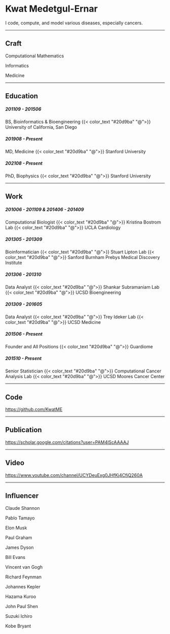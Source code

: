# Kwat Medetgul-Ernar

I code, compute, and model various diseases, especially cancers.

---

## Craft

Computational Mathematics

Informatics

Medicine

---

## Education

##### 201109 - 201506

BS, Bioinformatics & Bioengineering
{{< color_text "#20d9ba" "@">}} University of California, San Diego

##### 201908 - Present

MD, Medicine
{{< color_text "#20d9ba" "@">}} Stanford University

##### 202108 - Present

PhD, Biophysics
{{< color_text "#20d9ba" "@">}} Stanford University

---

## Work

##### 201006 - 201109 & 201406 - 201409

Computational Biologist {{< color_text "#20d9ba" "@">}} Kristina Bostrom Lab
{{< color_text "#20d9ba" "@">}} UCLA Cardiology

##### 201305 - 201309

Bioinformatician {{< color_text "#20d9ba" "@">}} Stuart Lipton Lab
{{< color_text "#20d9ba" "@">}} Sanford Burnham Prebys Medical Discovery Institute

##### 201306 - 201310

Data Analyst {{< color_text "#20d9ba" "@">}} Shankar Subramaniam Lab
{{< color_text "#20d9ba" "@">}} UCSD Bioengineering

##### 201309 - 201605

Data Analyst {{< color_text "#20d9ba" "@">}} Trey Ideker Lab
{{< color_text "#20d9ba" "@">}} UCSD Medicine

##### 201506 - Present

Founder and All Positions
{{< color_text "#20d9ba" "@">}} Guardiome

##### 201510 - Present

Senior Statistician {{< color_text "#20d9ba" "@">}} Computational Cancer Analysis Lab
{{< color_text "#20d9ba" "@">}} UCSD Moores Cancer Center

---

## Code

https://github.com/KwatME

---

## Publication

https://scholar.google.com/citations?user=PAM4lScAAAAJ

---

## Video

https://www.youtube.com/channel/UCYDeuExg0JHfKj4CfjQ260A

---

## Influencer

Claude Shannon

Pablo Tamayo

Elon Musk

Paul Graham

James Dyson

Bill Evans

Vincent van Gogh

Richard Feynman

Johannes Kepler

Hazama Kuroo

John Paul Shen

Suzuki Ichiro

Kobe Bryant